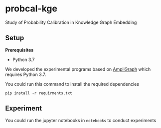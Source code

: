 # probcal-kge
Study of Probability Calibration in Knowledge Graph Embedding

## Setup

**Prerequisites**
- Python 3.7

We developed the experimental programs based on [AmpliGraph](https://github.com/Accenture/AmpliGraph/) which requires Python 3.7.

You could run this command to install the required dependencies
```shell
pip install -r requirments.txt
```



## Experiment

You could run the jupyter notebooks in `notebooks` to conduct experiments
